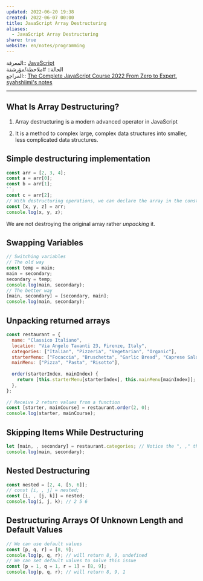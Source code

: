 ```yaml
---  
updated: 2022-06-20 19:38  
created: 2022-06-07 00:00  
title: JavaScript Array Destructuring  
aliases:  
  - JavaScript Array Destructuring  
share: true  
website: en/notes/programming  
---  
```

  
المعرفة:: [JavaScript](JavaScript)  
الحالة:: #ملاحظة/مؤرشفة  
المراجع:: [The Complete JavaScript Course 2022 From Zero to Expert](The%20Complete%20JavaScript%20Course%202022%20From%20Zero%20to%20Expert), [syahshiimi's notes](https://github.com/syahshiimi/second-brain/blob/a6bbf926dc6a391717c005c47e7f5b6a5e9327d9/05%20Learning/00%20JavaScript/202107122049%20Array%20Destructuring.md)  
  
---  
  
## What Is Array Destructuring?  
  
1. Array destructuring is a modern advanced operator in JavaScript  
  
2. It is a method to complex large, complex data structures into smaller, less complicated data structures.  
  
## Simple destructuring implementation  
  
```js  
const arr = [2, 3, 4];  
const a = arr[0];  
const b = arr[1];  
``;  
const c = arr[2];  
// With destructuring operations, we can declare the array in the const variable instead  
const [x, y, z] = arr;  
console.log(x, y, z);  
```  
  
We are not destroying the original array rather _unpacking_ it.  
  
## Swapping Variables  
  
```js  
// Switching variables  
// The old way  
const temp = main;  
main = secondary;  
secondary = temp;  
console.log(main, secondary);  
// The better way  
[main, secondary] = [secondary, main];  
console.log(main, secondary);  
```  
  
## Unpacking returned arrays  
  
```js  
const restaurant = {  
  name: "Classico Italiano",  
  location: "Via Angelo Tavanti 23, Firenze, Italy",  
  categories: ["Italian", "Pizzeria", "Vegetarian", "Organic"],  
  starterMenu: ["Focaccia", "Bruschetta", "Garlic Bread", "Caprese Salad"],  
  mainMenu: ["Pizza", "Pasta", "Risotto"],  
  
  order(starterIndex, mainIndex) {  
    return [this.starterMenu[starterIndex], this.mainMenu[mainIndex]];  
  },  
};  
  
// Receive 2 return values from a function  
const [starter, mainCourse] = restaurant.order(2, 0);  
console.log(starter, mainCourse);  
```  
  
## Skipping Items While Destructuring  
  
```js  
let [main, , secondary] = restaurant.categories; // Notice the ", ," that will skip the second item  
console.log(main, secondary);  
```  
  
## Nested Destructuring  
  
```js  
const nested = [2, 4, [5, 6]];  
// const [i, , j] = nested;  
const [i, , [j, k]] = nested;  
console.log(i, j, k); // 2 5 6  
```  
  
## Destructuring Arrays Of Unknown Length and Default Values  
  
```js  
// We can use default values  
const [p, q, r] = [8, 9];  
console.log(p, q, r); // will return 8, 9, undefined  
// We can set default values to solve this issue  
const [p = 1, q = 1, r = 1] = [8, 9];  
console.log(p, q, r); // will return 8, 9, 1  
```  
